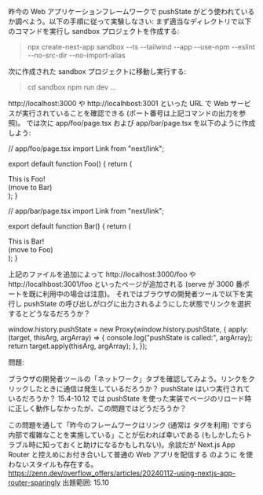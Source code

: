 昨今の Web アプリケーションフレームワークで pushState がどう使われているか調べよう。以下の手順に従って実験しなさい:
まず適当なディレクトリで以下のコマンドを実行し sandbox プロジェクトを作成する:

> npx create-next-app sandbox --ts --tailwind --app --use-npm --eslint --no-src-dir --no-import-alias

次に作成された sandbox プロジェクトに移動し実行する:

> cd sandbox
> npm run dev
> ...

http://localhost:3000 や http://localhbost:3001 といった URL で Web サービスが実行されていることを確認できる (ポート番号は上記コマンドの出力を参照)。
では次に app/foo/page.tsx および app/bar/page.tsx を以下のように作成しよう:

// app/foo/page.tsx
import Link from "next/link";

export default function Foo() {
return (

<div>
This is Foo!
<br />
(move to <Link href="bar">Bar</Link>)
</div>
);
}

// app/bar/page.tsx
import Link from "next/link";

export default function Bar() {
return (

<div>
This is Bar!
<br />
(move to <Link href="foo">Foo</Link>)
</div>
);
}

上記のファイルを追加によって http://localhost:3000/foo や http://localhbost:3001/foo といったページが追加される (serve が 3000 番ポートを既に利用中の場合は注意)。
それではブラウザの開発者ツールで以下を実行し pushState の呼び出しがログに出力されるようにした状態でリンクを選択するとどうなるだろうか？

window.history.pushState = new Proxy(window.history.pushState, {
apply: (target, thisArg, argArray) => {
console.log("pushState is called:", argArray);
return target.apply(thisArg, argArray);
},
});

問題:

ブラウザの開発者ツールの「ネットワーク」タブを確認してみよう。リンクをクリックしたときに通信は発生しているだろうか？
pushState はいつ実行されているだろうか？
15.4-10.12 では pushState を使った実装でページのリロード時に正しく動作しなかったが、この問題ではどうだろうか？

この問題を通して「昨今のフレームワークはリンク (通常は <a> タグを利用) ですら内部で複雑なことを実施している」ことが伝われば幸いである (もしかしたらトラブル時に知っておくと助けになるかもしれない)。余談だが Next.js App Router と控えめにお付き合いして普通の Web アプリを配信する のように <Link> を使わないスタイルも存在する。
https://zenn.dev/overflow_offers/articles/20240112-using-nextjs-app-router-sparingly
出題範囲: 15.10
